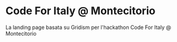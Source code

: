 # Code For Italy @ Montecitorio
La landing page basata su Gridism per l'hackathon Code For Italy @ Montecitorio